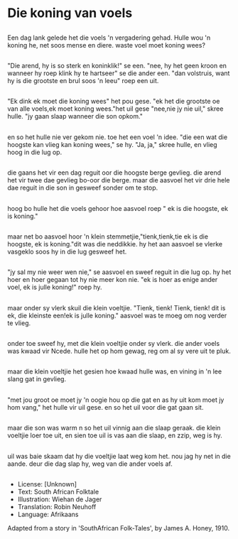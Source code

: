 # Die koning van voels

##
Een dag lank gelede het
die voels 'n vergadering
gehad. Hulle wou 'n
koning he, net soos
mense en diere.
waste voel moet koning
wees?

##
"Die arend, hy is so
sterk en koninklik!" se
een. "nee, hy het geen
kroon en wanneer hy
roep klink hy te
hartseer" se die ander
een. "dan volstruis,
want hy is die grootste
en brul soos 'n leeu"
roep een uit.

##
"Ek dink ek moet die
koning wees" het pou
gese. "ek het die
grootste oe van alle
voels,ek moet koning
wees."het uil gese
"nee,nie jy nie uil,"
skree hulle. "jy gaan
slaap wanneer die son
opkom."

##
en so het hulle nie ver
gekom nie.
toe het een voel 'n idee.
"die een wat die
hoogste kan vlieg kan
koning wees," se hy.
"Ja, ja," skree hulle, en
vlieg hoog in die lug op.

##
die gaans het vir een
dag reguit oor die
hoogste berge gevlieg.
die arend het vir twee
dae gevlieg bo-oor die
berge.
maar die aasvoel het vir
drie hele dae reguit in
die son in gesweef
sonder om te stop.

##
hoog bo hulle het die
voels gehoor hoe
aasvoel roep " ek is die
hoogste, ek is koning."

##
maar net bo aasvoel hoor
'n klein
stemmetjie,"tienk,tienk,tie
ek is die hoogste, ek is
koning."dit was die
neddikkie. hy het aan
aasvoel se vlerke vasgeklo
soos hy in die lug gesweef
het.

##
"jy sal my nie weer wen
nie," se aasvoel en
sweef reguit in die lug
op.
hy het hoer en hoer
gegaan tot hy nie meer
kon nie. "ek is hoer as
enige ander voel, ek is
julle koning!" roep hy.

##
maar onder sy vlerk
skuil die klein voeltjie.
"Tienk, tienk! Tienk,
tienk! dit is ek, die
kleinste een!ek is julle
koning."
aasvoel was te moeg
om nog verder te vlieg.

##
onder toe sweef hy,
met die klein voeltjie
onder sy vlerk.
die ander voels was
kwaad vir Ncede.
hulle het op hom
gewag, reg om al sy
vere uit te pluk.

##
maar die klein voeltjie
het gesien hoe kwaad
hulle was, en vining in
'n lee slang gat in
gevlieg.

##
"met jou groot oe moet
jy 'n oogie hou op die
gat en as hy uit kom
moet jy hom vang," het
hulle vir uil gese.
en so het uil voor die
gat gaan sit.

##
maar die son was warm
n so het uil vinnig aan
die slaap geraak.
die klein voeltjie loer
toe uit, en sien toe uil is
vas aan die slaap, en zzip, weg is hy.

##
uil was baie skaam dat
hy die voeltjie laat weg
kom het.
nou jag hy net in die
aande.
deur die dag slap hy,
weg van die ander
voels af.

##
* License: [Unknown]
* Text: South African Folktale
* Illustration: Wiehan de Jager
* Translation: Robin Neuhoff
* Language: Afrikaans

Adapted from a story in 'SouthAfrican Folk-Tales', by James A.
Honey, 1910.
